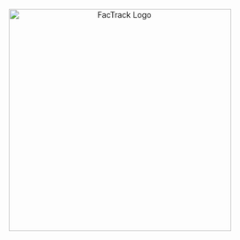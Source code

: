 <p align="center"><a href="https://laravel.com" target="_blank"><img src="/assets/images/logo.png" width="400" alt="FacTrack Logo"></a></p>

